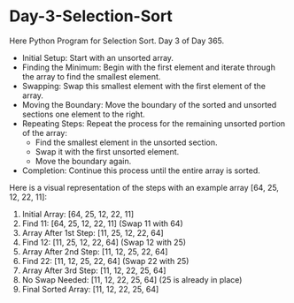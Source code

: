 # Day-3-Selection-Sort
Here Python Program for Selection Sort. Day 3 of Day 365.
- Initial Setup: Start with an unsorted array.
- Finding the Minimum: Begin with the first element and iterate through the array to find the smallest element.
- Swapping: Swap this smallest element with the first element of the array.
- Moving the Boundary: Move the boundary of the sorted and unsorted sections one element to the right.
- Repeating Steps: Repeat the process for the remaining unsorted portion of the array:
  - Find the smallest element in the unsorted section.
  - Swap it with the first unsorted element.
  - Move the boundary again.
- Completion: Continue this process until the entire array is sorted.

Here is a visual representation of the steps with an example array [64, 25, 12, 22, 11]:

1. Initial Array: [64, 25, 12, 22, 11]
2. Find 11: [64, 25, 12, 22, 11] (Swap 11 with 64)
3. Array After 1st Step: [11, 25, 12, 22, 64]
4. Find 12: [11, 25, 12, 22, 64] (Swap 12 with 25)
5. Array After 2nd Step: [11, 12, 25, 22, 64]
6. Find 22: [11, 12, 25, 22, 64] (Swap 22 with 25)
7. Array After 3rd Step: [11, 12, 22, 25, 64]
8. No Swap Needed: [11, 12, 22, 25, 64] (25 is already in place)
9. Final Sorted Array: [11, 12, 22, 25, 64]
